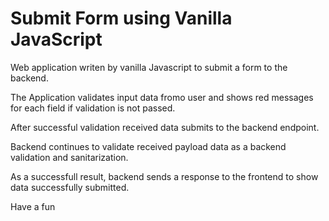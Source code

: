 # Submit Form using Vanilla JavaScript
Web application writen by vanilla Javascript to submit a form to the backend.

The Application validates input data fromo user and shows red messages for each field if validation is not passed.

After successful validation received data submits to the backend endpoint.

Backend continues to validate received payload data as a backend validation and sanitarization.

As a successfull result, backend sends a response to the frontend to show data successfully submitted.

Have a fun